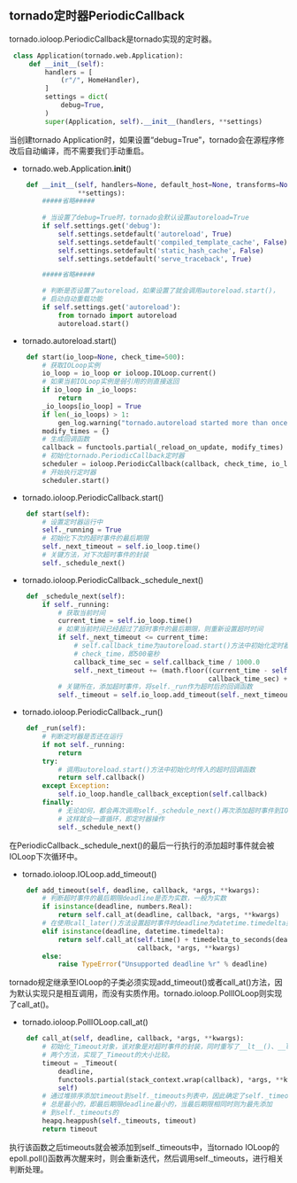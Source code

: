 ## tornado定时器PeriodicCallback

tornado.ioloop.PeriodicCallback是tornado实现的定时器。

   ```python
    class Application(tornado.web.Application):
        def __init__(self):
            handlers = [
                (r"/", HomeHandler),
            ]
            settings = dict(
                debug=True,
            )
            super(Application, self).__init__(handlers, **settings)
   ```

当创建tornado Application时，如果设置“debug=True”，tornado会在源程序修改后自动编译，而不需要我们手动重启。

* tornado.web.Application.__init__()

   ```python
    def __init__(self, handlers=None, default_host=None, transforms=None,
                 **settings):
        #####省略#####
        
        # 当设置了debug=True时，tornado会默认设置autoreload=True
        if self.settings.get('debug'):
            self.settings.setdefault('autoreload', True)
            self.settings.setdefault('compiled_template_cache', False)
            self.settings.setdefault('static_hash_cache', False)
            self.settings.setdefault('serve_traceback', True)

        #####省略#####

        # 判断是否设置了autoreload，如果设置了就会调用autoreload.start()，
        # 启动自动重载功能
        if self.settings.get('autoreload'):
            from tornado import autoreload
            autoreload.start()
   ```

* tornado.autoreload.start()

   ```python
    def start(io_loop=None, check_time=500):
        # 获取IOLoop实例
        io_loop = io_loop or ioloop.IOLoop.current()
        # 如果当前IOLoop实例是弱引用的则直接返回
        if io_loop in _io_loops:
            return
        _io_loops[io_loop] = True
        if len(_io_loops) > 1:
            gen_log.warning("tornado.autoreload started more than once in the same process")
        modify_times = {}
        # 生成回调函数
        callback = functools.partial(_reload_on_update, modify_times)
        # 初始化tornado.PeriodicCallback定时器
        scheduler = ioloop.PeriodicCallback(callback, check_time, io_loop=io_loop)
        # 开始执行定时器
        scheduler.start()
   ```

* tornado.ioloop.PeriodicCallback.start()

   ```python
    def start(self):
        # 设置定时器运行中
        self._running = True
        # 初始化下次的超时事件的最后期限
        self._next_timeout = self.io_loop.time()
        # 关键方法，对下次超时事件的封装
        self._schedule_next()
   ```

* tornado.ioloop.PeriodicCallback._schedule_next()

   ```python
    def _schedule_next(self):
        if self._running:
            # 获取当前时间
            current_time = self.io_loop.time()
            # 如果当前时间已经超过了超时事件的最后期限，则重新设置超时时间
            if self._next_timeout <= current_time:
                # self.callback_time为autoreload.start()方法中初始化定时器时传入的
                # check_time，即500毫秒
                callback_time_sec = self.callback_time / 1000.0
                self._next_timeout += (math.floor((current_time - self._next_timeout) /
                                                  callback_time_sec) + 1) * callback_time_sec
            # 关键所在，添加超时事件，将self._run作为超时后的回调函数
            self._timeout = self.io_loop.add_timeout(self._next_timeout, self._run)
   ```

* tornado.ioloop.PeriodicCallback._run()

   ```python
    def _run(self):
        # 判断定时器是否还在运行
        if not self._running:
            return
        try:
            # 调用autoreload.start()方法中初始化时传入的超时回调函数
            return self.callback()
        except Exception:
            self.io_loop.handle_callback_exception(self.callback)
        finally:
            # 无论如何，都会再次调用self._schedule_next()再次添加超时事件到IOLoop中，
            # 这样就会一直循环，即定时器操作
            self._schedule_next()
   ```

在PeriodicCallback._schedule_next()的最后一行执行的添加超时事件就会被IOLoop下次循环中。

* tornado.ioloop.IOLoop.add_timeout()

   ```python
    def add_timeout(self, deadline, callback, *args, **kwargs):
        # 判断超时事件的最后期限deadline是否为实数，一般为实数
        if isinstance(deadline, numbers.Real):
            return self.call_at(deadline, callback, *args, **kwargs)
        # 在使用call_later()方法设置超时事件时deadline为datetime.timedelta类型
        elif isinstance(deadline, datetime.timedelta):
            return self.call_at(self.time() + timedelta_to_seconds(deadline),
                                callback, *args, **kwargs)
        else:
            raise TypeError("Unsupported deadline %r" % deadline)
   ```

tornado规定继承至IOLoop的子类必须实现add_timeout()或者call_at()方法，因为默认实现只是相互调用，而没有实质作用。tornado.ioloop.PollIOLoop则实现了call_at()。

* tornado.ioloop.PollIOLoop.call_at()

   ```python
    def call_at(self, deadline, callback, *args, **kwargs):
        # 初始化_Timeout对象，该对象是对超时事件的封装，同时重写了__lt__()、__le__()
        # 两个方法，实现了_Timeout的大小比较。
        timeout = _Timeout(
            deadline,
            functools.partial(stack_context.wrap(callback), *args, **kwargs),
            self)
        # 通过堆排序添加timeout到self._timeouts列表中，因此确定了self._timeouts[0]
        # 总是最小的，即最后期限deadline最小的，当最后期限相同时则为最先添加
        # 到self._timeouts的
        heapq.heappush(self._timeouts, timeout)
        return timeout
   ```

执行该函数之后timeouts就会被添加到self._timeouts中，当tornado IOLoop的epoll.poll()函数再次醒来时，则会重新迭代，然后调用self._timeouts，进行相关判断处理。
